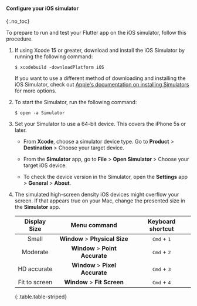 #### Configure your iOS simulator
{:.no_toc}

To prepare to run and test your Flutter app on the iOS simulator,
follow this procedure.

1. If using Xcode 15 or greater, download and install the iOS Simulator
   by running the following command:

    ```terminal
    $ xcodebuild -downloadPlatform iOS
    ```

    If you want to use a different method of downloading and installing the
    iOS Simulator, check out
    [Apple's documentation on installing Simulators][] for more options.

1. To start the Simulator, run the following command:

    ```terminal
    $ open -a Simulator
    ```

1. Set your Simulator to use a 64-bit device.
   This covers the iPhone 5s or later.

   * From **Xcode**, choose a simulator device type. Go to
     **Product** <span aria-label="and then">></span>
     **Destination** <span aria-label="and then">></span>
     Choose your target device.

   * From the **Simulator** app, go to
     **File** <span aria-label="and then">></span>
     **Open Simulator** <span aria-label="and then">></span>
     Choose your target iOS device.

   * To check the device version in the Simulator,
     open the **Settings** app <span aria-label="and then">></span>
     **General** <span aria-label="and then">></span>
     **About**.

1. The simulated high-screen density iOS devices might overflow your screen.
   If that appears true on your Mac, change the presented size in the
   **Simulator** app.

    |  **Display Size** |                          **Menu command**                          |      **Keyboard shortcut**     |
    |:-----------------:|:------------------------------------------------------------------:|:------------------------------:|
    | Small             | **Window** <span aria-label="and then">></span> **Physical Size**  | <kbd>Cmd</kbd> +  <kbd>1</kbd> |
    | Moderate          | **Window** <span aria-label="and then">></span> **Point Accurate** | <kbd>Cmd</kbd> +  <kbd>2</kbd> |
    | HD accurate       | **Window** <span aria-label="and then">></span> **Pixel Accurate** | <kbd>Cmd</kbd> +  <kbd>3</kbd> |
    | Fit to screen     | **Window** <span aria-label="and then">></span> **Fit Screen**     | <kbd>Cmd</kbd> +  <kbd>4</kbd> |
    {:.table.table-striped}

[Apple's documentation on installing Simulators]: {{site.apple-dev}}/documentation/xcode/installing-additional-simulator-runtimes
